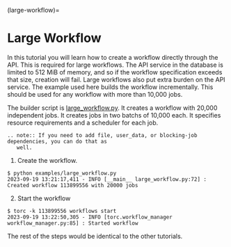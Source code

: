 (large-workflow)=

# Large Workflow

In this tutorial you will learn how to create a workflow directly through the API. This is required
for large workflows. The API service in the database is limited to 512 MiB of memory, and so if
the workflow specification exceeds that size, creation will fail. Large workflows also put extra
burden on the API service. The example used here builds the workflow incrementally. This should be
used for any workflow with more than 10,000 jobs.

The builder script is [large_workflow.py](https://github.com/NREL/torc/blob/main/examples/large_workflow.py). It creates a
workflow with 20,000 independent jobs. It creates jobs in two batchs of 10,000 each. It specifies
resource requirements and a scheduler for each job.

```{eval-rst}
.. note:: If you need to add file, user_data, or blocking-job dependencies, you can do that as
   well.
```

1. Create the workflow.

```console
$ python examples/large_workflow.py
2023-09-19 13:21:17,411 - INFO [__main__ large_workflow.py:72] : Created workflow 113899556 with 20000 jobs
```

2. Start the workflow

```console
$ torc -k 113899556 workflows start
2023-09-19 13:22:50,305 - INFO [torc.workflow_manager workflow_manager.py:85] : Started workflow
```

The rest of the steps would be identical to the other tutorials.

